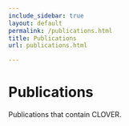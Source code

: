 ```yaml
---
include_sidebar: true
layout: default
permalink: /publications.html
title: Publications
url: publications.html

---
```


# Publications

Publications that contain CLOVER.
